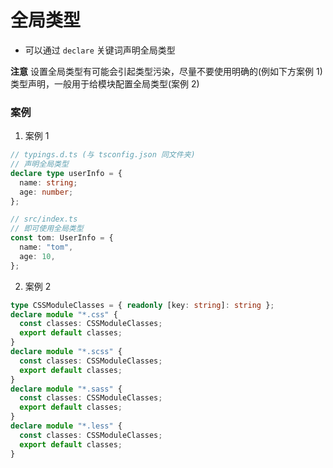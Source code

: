# 全局类型

- 可以通过 `declare` 关键词声明全局类型

**注意**
设置全局类型有可能会引起类型污染，尽量不要使用明确的(例如下方案例 1)类型声明，一般用于给模块配置全局类型(案例 2)

### 案例

1. 案例 1

```ts
// typings.d.ts (与 tsconfig.json 同文件夹)
// 声明全局类型
declare type userInfo = {
  name: string;
  age: number;
};

// src/index.ts
// 即可使用全局类型
const tom: UserInfo = {
  name: "tom",
  age: 10,
};
```

2. 案例 2

```ts
type CSSModuleClasses = { readonly [key: string]: string };
declare module "*.css" {
  const classes: CSSModuleClasses;
  export default classes;
}
declare module "*.scss" {
  const classes: CSSModuleClasses;
  export default classes;
}
declare module "*.sass" {
  const classes: CSSModuleClasses;
  export default classes;
}
declare module "*.less" {
  const classes: CSSModuleClasses;
  export default classes;
}
```
